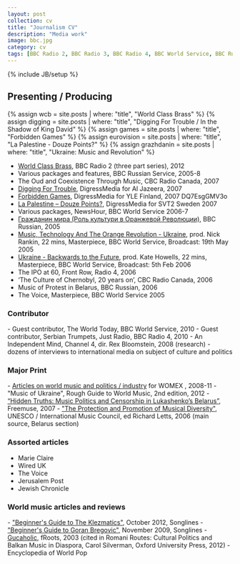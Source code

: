 ```yaml
---
layout: post
collection: cv
title: "Journalism CV"
description: "Media work"
image: bbc.jpg
category: cv
tags: [BBC Radio 2, BBC Radio 3, BBC Radio 4, BBC World Service, BBC Russian Service, SVT2 Sweden, CBC Canada, Al Jazeera, UNESCO, Marie Claire, Jerusalem Post, Songlines, FRoots, Wired]
---
```

{% include JB/setup %}

<h2>Presenting / Producing</h2>
{% assign wcb = site.posts | where: "title", "World Class Brass" %}
{% assign digging = site.posts | where: "title", "Digging For Trouble / In the Shadow of King David" %}
{% assign games = site.posts | where: "title", "Forbidden Games" %}
{% assign eurovision = site.posts | where: "title", "La Palestine - Douze Points?" %}
{% assign grazhdanin = site.posts | where: "title", "Ukraine: Music and Revolution" %}

- <a href="{{wcb.url}}"  >World Class Brass</a>, BBC Radio 2 (three part series), 2012
- Various packages and features, BBC Russian Service, 2005-8
- The Oud and Coexistence Through Music, CBC Radio Canada, 2007
- <a href="{{digging.url}}">Digging For Trouble</a>, DigressMedia for Al Jazeera, 2007
- <a href="{{games.url}}">Forbidden Games</a>, DigressMedia for YLE Finland, 2007
DQ7EsgGMV3o
- <a href="{{eurovision.url}}">La Palestine – Douze Points?</a>, DigressMedia for SVT2 Sweden 2007
- Various packages, NewsHour, BBC World Service 2006-7
- <a href="{{grazhdanin.url}}">Гражданин мира (Роль культури в Оранжевой Революции)</a>, BBC Russian, 2005
- <a href="{{grazhdanin.url}}">Music, Technology And The Orange Revolution - Ukraine</a>, prod. Nick Rankin, 22 mins, Masterpiece, BBC World Service, Broadcast: 19th May 2005 
- <a href="{{grazhdanin.url}}">Ukraine - Backwards to the Future</a>, prod. Kate Howells, 22 mins, Masterpiece, BBC World Service, Broadcast: 5th Feb 2006
- The IPO at 60, Front Row, Radio 4, 2006
- ‘The Culture of Chernobyl, 20 years on’, CBC Radio Canada, 2006
- Music of Protest in Belarus, BBC Russian, 2006
- The Voice, Masterpiece, BBC World Service 2005

<h3>Contributor</h3>
- Guest contributor, The World Today, BBC World Service, 2010
- Guest contributor, Serbian Trumpets, Just Radio, BBC Radio 4, 2010
- An Independent Mind, Channel 4, dir. Rex Bloomstein, 2008 (research)
- dozens of interviews to international media on subject of culture and politics 

<h3>Major Print</h3>
- <a href='/categories.html#WOMEXGuide-ref'>Articles on world music and politics / industry</a> for WOMEX , 2008-11
- "Music of Ukraine", Rough Guide to World Music, 2nd edition, 2012
- <a href='http://freemuse.org/graphics/Publications/PDF/Freemuse_Belarus-report.pdf'>“Hidden Truths: Music Politics and Censorship in Lukashenko’s Belarus”</a>, Freemuse, 2007
- <a href='http://www.imc-cim.org/programmes/imc_diversity_report.pdf'>"The Protection and Promotion of Musical Diversity"</a>, UNESCO / International Music Council, ed Richard Letts, 2006 (main source, Belarus section)


<h3>Assorted articles</h3>

- Marie Claire
- Wired UK
- The Voice
- Jerusalem Post
- Jewish Chronicle

<h3>World music articles and reviews</h3>
- <a href="http://www.songlines.co.uk/documents/beginners-guides/klezmatics.pdf"> "Beginner's Guide to The Klezmatics"</a>, October 2012, Songlines 
- <a href="http://www.songlines.co.uk/documents/beginners-guides/GoranBregovic.pdf"> "Beginner's Guide to Goran Bregovic"</a>, November 2009, Songlines 
- <a href="{{site.tags['Guca'][0].url}}"> Gucaholic</a>, fRoots, 2003 (cited in Romani Routes: Cultural Politics and Balkan Music in Diaspora, Carol Silverman, Oxford University Press, 2012) 
- Encyclopedia of World Pop




